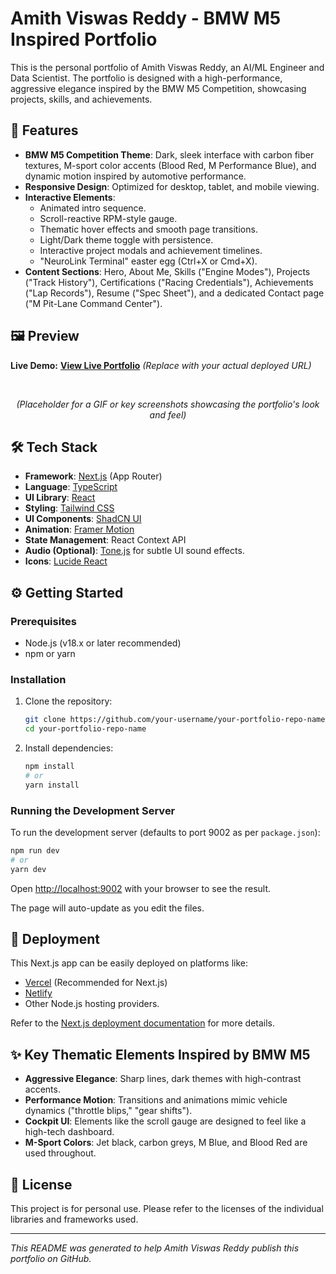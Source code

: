 
# Amith Viswas Reddy - BMW M5 Inspired Portfolio

This is the personal portfolio of Amith Viswas Reddy, an AI/ML Engineer and Data Scientist. The portfolio is designed with a high-performance, aggressive elegance inspired by the BMW M5 Competition, showcasing projects, skills, and achievements.

## 🚀 Features

*   **BMW M5 Competition Theme**: Dark, sleek interface with carbon fiber textures, M-sport color accents (Blood Red, M Performance Blue), and dynamic motion inspired by automotive performance.
*   **Responsive Design**: Optimized for desktop, tablet, and mobile viewing.
*   **Interactive Elements**:
    *   Animated intro sequence.
    *   Scroll-reactive RPM-style gauge.
    *   Thematic hover effects and smooth page transitions.
    *   Light/Dark theme toggle with persistence.
    *   Interactive project modals and achievement timelines.
    *   "NeuroLink Terminal" easter egg (Ctrl+X or Cmd+X).
*   **Content Sections**: Hero, About Me, Skills ("Engine Modes"), Projects ("Track History"), Certifications ("Racing Credentials"), Achievements ("Lap Records"), Resume ("Spec Sheet"), and a dedicated Contact page ("M Pit-Lane Command Center").

## 🖼️ Preview

**Live Demo:** [**View Live Portfolio**](https://your-live-portfolio-url.com) <em>(Replace with your actual deployed URL)</em>

<br />

<!-- Add a GIF or a few screenshots here -->
<!-- Example: -->
<!-- ![Portfolio Screenshot 1](https://example.com/path/to/screenshot1.png) -->
<!-- ![Portfolio GIF](https://example.com/path/to/portfolio.gif) -->

<p align="center">
  <em>(Placeholder for a GIF or key screenshots showcasing the portfolio's look and feel)</em>
</p>

## 🛠️ Tech Stack

*   **Framework**: [Next.js](https://nextjs.org/) (App Router)
*   **Language**: [TypeScript](https://www.typescriptlang.org/)
*   **UI Library**: [React](https://reactjs.org/)
*   **Styling**: [Tailwind CSS](https://tailwindcss.com/)
*   **UI Components**: [ShadCN UI](https://ui.shadcn.com/)
*   **Animation**: [Framer Motion](https://www.framer.com/motion/)
*   **State Management**: React Context API
*   **Audio (Optional)**: [Tone.js](https://tonejs.github.io/) for subtle UI sound effects.
*   **Icons**: [Lucide React](https://lucide.dev/)

## ⚙️ Getting Started

### Prerequisites

*   Node.js (v18.x or later recommended)
*   npm or yarn

### Installation

1.  Clone the repository:
    ```bash
    git clone https://github.com/your-username/your-portfolio-repo-name.git
    cd your-portfolio-repo-name
    ```
2.  Install dependencies:
    ```bash
    npm install
    # or
    yarn install
    ```

### Running the Development Server

To run the development server (defaults to port 9002 as per `package.json`):
```bash
npm run dev
# or
yarn dev
```
Open [http://localhost:9002](http://localhost:9002) with your browser to see the result.

The page will auto-update as you edit the files.

## 🚀 Deployment

This Next.js app can be easily deployed on platforms like:
*   [Vercel](https://vercel.com/) (Recommended for Next.js)
*   [Netlify](https://www.netlify.com/)
*   Other Node.js hosting providers.

Refer to the [Next.js deployment documentation](https://nextjs.org/docs/deployment) for more details.

## ✨ Key Thematic Elements Inspired by BMW M5

*   **Aggressive Elegance**: Sharp lines, dark themes with high-contrast accents.
*   **Performance Motion**: Transitions and animations mimic vehicle dynamics ("throttle blips," "gear shifts").
*   **Cockpit UI**: Elements like the scroll gauge are designed to feel like a high-tech dashboard.
*   **M-Sport Colors**: Jet black, carbon greys, M Blue, and Blood Red are used throughout.

## 📄 License

This project is for personal use. Please refer to the licenses of the individual libraries and frameworks used.

---

_This README was generated to help Amith Viswas Reddy publish this portfolio on GitHub._
